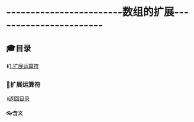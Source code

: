 # ------------------------数组的扩展----------------------- #

<p id="tit"></p>
                       
## :mortar_board:目录 ##

:arrow_down:<a href="#a1">1.扩展运算符 </a>



<p id="a1"></p>
       
### 	:bookmark:扩展运算符 ###

:arrow_double_up:<a href ="#tit">返回目录</a>

#### :eyeglasses:含义 ####
